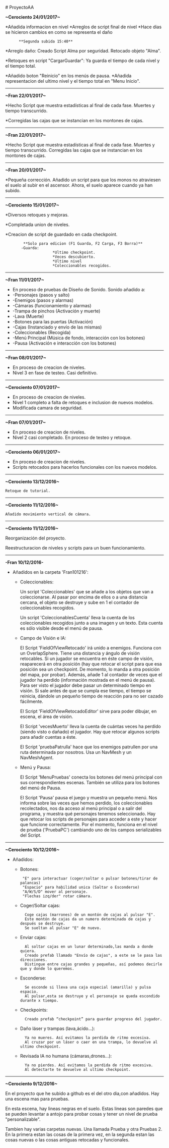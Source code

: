 ﻿﻿# ProyectoAA

**~Cerociento 24/01/2017~**

*Añadida informacion en nivel
*Arreglos de script final de nivel
*Hace dias se hicieron cambios en como se representa el daño


          **Segunda subida 15:40**
 

*Arreglo daño: 
     Creado Script Alma por seguridad.
     Retocado objeto "Alma".

*Retoques en script "CargarGuardar":
       Ya guarda el tiempo de cada nivel y el tiempo total.

*Añadido boton "Reinicio" en los menús de pausa.
*Añadida representacion del ultimo nivel y el tiempo total en "Menu Inicio".



---------------------------------------------------------------------


**~Fran 22/01/2017~**

*Hecho Script que muestra estadísticas al final de cada fase. 
   Muertes y tiempo transcurrido. 

*Corregidas las cajas que se instancian en los montones de cajas.
  

---------------------------------------------------------------------

**~Fran 22/01/2017~**

*Hecho Script que muestra estadísticas al final de cada fase. Muertes y tiempo transcurrido. Corregidas las cajas que se instancian en los montones de cajas.
                         
---------------------------------------------------------------------

**~Fran 20/01/2017~**

*Pequeña corrección. Añadido un script para que los monos no atraviesen el suelo al subir en el ascensor. Ahora, el suelo aparece cuando ya han subido.
                         
---------------------------------------------------------------------


**~Cerociento 15/01/2017~**

*Diversos retoques y mejoras.

*Completada union de niveles.

*Creacion de script de guardado en cada checkpoint.
            
            **Solo para edicion (F1 Guarda, F2 Carga, F3 Borra)**
           -Guarda:
                         *Ultimo checkpoint.
                         *Veces descubierto.
                         *Ultimo nivel
                         *Coleccionables recogidos.
                         
---------------------------------------------------------------------

**~Fran 11/01/2017~** 

* En proceso de pruebas de Diseño de Sonido. Sonido añadido a:
* -Personajes (pasos y salto)
* -Enemigos (pasos y alarmas)
* -Cámaras (funcionamiento y alarmas)
* -Trampa de pinchos (Activación y muerte)
* -Lava (Muerte)
* -Botones para las puertas (Activación)
* -Cajas (Instanciado y envío de las mismas)
* -Coleccionables (Recogida)
* -Menú Principal (Música de fondo, interacción con los botones)
* -Pausa (Activación e interacción con los botones)


---------------------------------------------------------------------
**~Fran 08/01/2017~**

* En proceso de creacion de niveles.
* Nivel 3 en fase de testeo. Casi definitivo.

---------------------------------------------------------------------

**~Cerociento 07/01/2017~**

* En proceso de creacion de niveles.
* Nivel 1 completo a falta de retoques e inclusion de nuevos modelos.
* Modificada camara de seguridad.

---------------------------------------------------------------------


**~Fran 07/01/2017~**

* En proceso de creacion de niveles.
* Nivel 2 casi completado. En proceso de testeo y retoque.

---------------------------------------------------------------------


**~Cerociento 06/01/2017~**

* En proceso de creacion de niveles.
* Scripts retocados para hacerlos funcionales con los nuevos modelos.

---------------------------------------------------------------------


**~Cerociento 13/12/2016~**
 
    Retoque de tutorial.

---------------------------------------------------------------------


**~Cerociento 11/12/2016~**
  
    Añadido movimiento vertical de cámara.

----------------------------------------------------------------------------------

**~Cerociento 11/12/2016~**

  Reorganización del proyecto.

  Reestructuracion de niveles y scripts para un buen funcionamiento.

--------------------------------------------------------------------------------------

**-Fran 10/12/2016-**

* Añadidos en la carpeta 'Fran101216':

   * Coleccionables:
   
      Un script 'Coleccionables' que se añade a los objetos que van a coleccionarse. 
      Al pasar por encima de ellos o a una distancia cercana, el objeto se destruye y 
      sube en 1 el contador de coleccionables recogidos.
     
      Un script 'ColeccionablesCuenta' lleva la cuenta de los coleccionables recogidos 
      junto a una imagen y un texto. Esta cuenta es sólo visible desde el menú de pausa.
     
     
   * Campo de Visión e IA:

      El Script 'FieldOfViewRetocado' irá unido a enemigos. Funciona con un OverlapSphere. 
      Tiene una distancia y ángulo de visión retocables. Si un jugador se encuentra en éste 
      campo de visión, reaparecerá en otra posición (hay que retocar el script para que esa 
      posición sea un checkpoint. De momento, lo manda a otra posición del mapa, por probar). 
      Además,  añade 1 al contador de veces que el jugador ha perdido (información mostrada en 
      el menú de pausa). Para ser visto el jugador debe pasar un determinado tiempo en visión. 
      Si sale antes de que se cumpla ese tiempo, el tiempo se reinicia,  dándole un pequeño 
      tiempo de reacción para no ser cazado fácilmente.
     
      El Script 'FieldOfViewRetocadoEditor' sirve para poder dibujar, en escena, el área de visión.
     
      El Script 'vecesMuerto' lleva la cuenta de cuántas veces ha perdido (siendo visto o dañado) 
      el jugador. Hay que retocar algunos scripts para añadir cuentas a éste.
     
      El Script 'pruebaPatrulla' hace que los enemigos patrullen por una ruta determinada por
      nosotros. Usa un NavMesh y un NavMeshAgent.
     
     
   * Menú y Pausa:
   
      El Script 'MenuPruebas' conecta los botones del menú principal con sus correspondientes 
      escenas. También se utiliza  para los botones del menú de Pausa.

      El Script 'Pausa' pausa el juego y muestra un pequeño menú. Nos informa sobre las veces
      que hemos perdido, los coleccionables recolectados, nos da acceso al menú principal 
      o a salir del programa, y muestra qué personajes tenemos seleccionado. Hay que retocar
      los scripts de personajes para acceder a este y hacer que funcione correctamente.
      Por el momento, funciona en el nivel de prueba ('PruebaPC') cambiando uno de los 
      campos serializables del Script.


---------------------------------------------------------------------------------------------------------------------------


**~Cerociento 10/12/2016~**

* Añadidos:
     
    * Botones: 
    
           "E" para interactuar (coger/soltar o pulsar botones/tirar de palancas)
           "Espacio" para habilidad unica (Saltar o Esconderse)
           "A/W/S/D" mover al personaje.
           "Flechas izq/der" rotar cámara.

    * Coger/Soltar cajas: 
    
            Coge cajas (marrones) de un montón de cajas al pulsar "E".
            Este montón de cajas da un numero determinado de cajas y después se destruye.
            Se sueltan al pulsar "E" de nuevo.

    * Enviar cajas: 
    
            Al soltar cajas en un lunar determinado,las manda a donde quiera.             
            Creado prefab llamado "Envío de cajas", a este se le pasa las direcciones. 
            Distingue entre cajas grandes y pequeñas, así podemos decirle que y donde lo queremos. 

    * Esconderse:
    
            Se esconde si lleva una caja especial (amarilla) y pulsa espacio.
            Al pulsar,esta se destruye y el personaje se queda escondido durante x tiempo.

    * Checkpoints: 
    
            Creado prefab “checkpoint” para guardar progreso del jugador.
 
    * Daño láser y trampas (lava,ácido...):
    
            Ya no mueres. Así evitamos la perdida de ritmo excesiva.
            Al cruzar por un láser o caer en una trampa, lo devuelve al ultimo checkpoint.

    * Revisada IA no humana (cámaras,drones...):
    
            Ya no pierdes. Así evitamos la perdida de ritmo excesiva.
            Al detectarte te devuelve al ultimo checkpoint.

-------------------------------------------------------------------------------------------

**~Cerociento  9/12/2016~**

En el proyecto que he subido a github es el del otro dia,con añadidos. Hay una escena mas para pruebas.

En esta escena, hay lineas negras en el suelo. Estas lineas son paredes que se pueden levantar a antojo para probar cosas y tener un nivel de prueba "personalizable".

Tambien hay varias carpetas nuevas. Una llamada Prueba  y otra Pruebas 2. En la primera estan las cosas de la primera vez, en la segunda estan las cosas nuevas o las cosas antiguas retocadas y funcionales.

